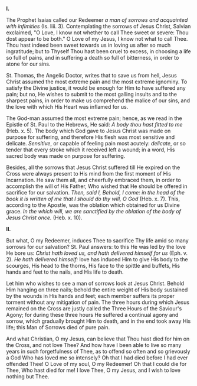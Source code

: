 
**I\.**

The Prophet Isaias called our Redeemer *a man of sorrows and acquainted with infimities* (Is. liii. 3). Contemplating the sorrows of Jesus Christ, Salvian exclaimed, \"O Love, I know not whether to call Thee sweet or severe: Thou dost appear to be both.\" O Love of my Jesus, I know not what to call Thee. Thou hast indeed been sweet towards us in loving us after so much ingratitude; but to Thyself Thou hast been cruel to excess, in choosing a life so full of pains, and in suffering a death so full of bitterness, in order to atone for our sins.

St. Thomas, the Angelic Doctor, writes that to save us from hell, Jesus Christ assumed the most extreme pain and the most extreme ignominy. To satisfy the Divine justice, it would be enough for Him to have suffered any pain; but no, He wishes to submit to the most galling insults and to the sharpest pains, in order to make us comprehend the malice of our sins, and the love with which His Heart was inflamed for us.

The God-man assumed the most extreme pain; hence, as we read in the Epistle of St. Paul to the Hebrews, He said: *A body thou hast fitted to me* (Heb. x. 5). The body which God gave to Jesus Christ was made on purpose for suffering, and therefore His flesh was most sensitive and delicate. *Sensitive*, or capable of feeling pain most acutely: *delicate*, or so tender that every stroke which it received left a wound; in a word, His sacred body was made on purpose for suffering.

Besides, all the sorrows that Jesus Christ suffered till He expired on the Cross were always present to His mind from the first moment of His Incarnation. He saw them all, and cheerfully embraced them, in order to accomplish the will of His Father, Who wished that He should be offered in sacrifice for our salvation. *Then, said I, Behold, I come: in the head of the book it is written of me that I should do thy will, O God* (Heb. x. 7). This, according to the Apostle, was the oblation which obtained for us Divine grace. *In the which will, we are sanctified by the oblation of the body of Jesus Christ once.* (Heb. x. 10).

**II\.**

But what, O my Redeemer, induces Thee to sacrifice Thy life amid so many sorrows for our salvation? St. Paul answers: to this He was led by the love He bore us: *Christ hath loved us, and hath delivered himself for us* (Eph. v. 2). *He hath delivered himself:* love has induced Him to give His body to the scourges, His head to the thorns, His face to the spittle and buffets, His hands and feet to the nails, and His life to death.

Let him who wishes to see a man of sorrows look at Jesus Christ. Behold Him hanging on three nails; behold the entire weight of His body sustained by the wounds in His hands and feet; each member suffers its proper torment without any mitigation of pain. The three hours during which Jesus remained on the Cross are justly called the Three Hours of the Saviour\'s Agony; for during these three hours He suffered a continual agony and sorrow, which gradually brought Him to death, and in the end took away His life; this Man of Sorrows died of pure pain.

And what Christian, O my Jesus, can believe that Thou hast died for him on the Cross, and not love Thee? And how have I been able to live so many years in such forgetfulness of Thee, as to offend so often and so grievously a God Who has loved me so intensely? Oh that I had died before I had ever offended Thee! O Love of my soul, O my Redeemer! Oh that I could die for Thee, Who hast died for me! I love Thee, O my Jesus, and I wish to love nothing but Thee.

